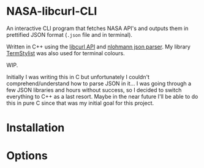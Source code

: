 # NASA-libcurl-CLI

An interactive CLI program that fetches NASA API's and outputs them in prettified JSON format (`.json` file and in terminal).

Written in C++ using the [libcurl API](https://curl.se/libcurl/) and [nlohmann json parser](https://github.com/nlohmann/json). My library [TermStylist](https://github.com/alexwkleung/TermStylist) was also used for terminal colours.

WIP.

Initially I was writing this in C but unfortunately I couldn't comprehend/understand how to parse JSON in it... I was going through a few JSON libraries and hours without success, so I decided to switch everything to C++ as a last resort. Maybe in the near future I'll be able to do this in pure C since that was my initial goal for this project.

# Installation

# Options

